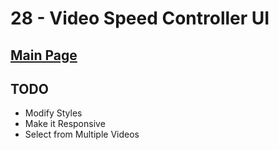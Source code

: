# 28 - Video Speed Controller UI

## <a href='https://github.com/Mugilan-Codes/javascript-30'>Main Page</a>

## TODO

- Modify Styles
- Make it Responsive
- Select from Multiple Videos
